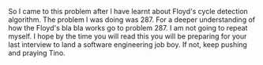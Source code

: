 So I came to this problem after l have learnt about Floyd's cycle detection algorithm.
The problem l was doing was 287. For a deeper understanding of how the Floyd's bla bla works go to problem 287. I am not going to repeat myself.
I hope by the time you will read this you will be preparing for your last interview to land
a software engineering job boy. If not, keep pushing and praying Tino.